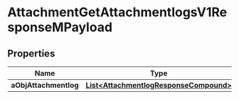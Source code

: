 

# AttachmentGetAttachmentlogsV1ResponseMPayload

## Properties

Name | Type | Description | Notes
------------ | ------------- | ------------- | -------------
**aObjAttachmentlog** | [**List&lt;AttachmentlogResponseCompound&gt;**](AttachmentlogResponseCompound.md) |  | 




